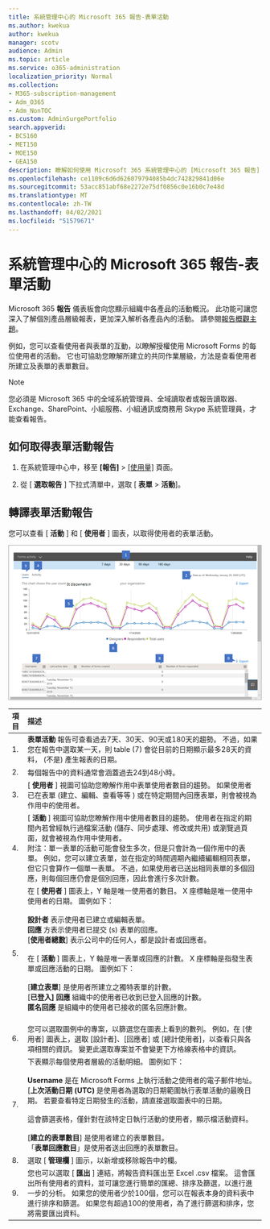 ```yaml
---
title: 系統管理中心的 Microsoft 365 報告-表單活動
ms.author: kwekua
author: kwekua
manager: scotv
audience: Admin
ms.topic: article
ms.service: o365-administration
localization_priority: Normal
ms.collection:
- M365-subscription-management
- Adm_O365
- Adm_NonTOC
ms.custom: AdminSurgePortfolio
search.appverid:
- BCS160
- MET150
- MOE150
- GEA150
description: 瞭解如何使用 Microsoft 365 系統管理中心的 [Microsoft 365 報告] 儀表板來取得 Microsoft Forms 活動報告。
ms.openlocfilehash: ce1109c6d6d626079794085b4dc742829841d06e
ms.sourcegitcommit: 53acc851abf68e2272e75df0856c0e16b0c7e48d
ms.translationtype: MT
ms.contentlocale: zh-TW
ms.lasthandoff: 04/02/2021
ms.locfileid: "51579671"
---
```

# <a name="microsoft-365-reports-in-the-admin-center---forms-activity"></a>系統管理中心的 Microsoft 365 報告-表單活動

Microsoft 365 **報告** 儀表板會向您顯示組織中各產品的活動概況。 此功能可讓您深入了解個別產品層級報表，更加深入解析各產品內的活動。 請參閱[報告概觀主題](activity-reports.md)。
  
例如，您可以查看使用者與表單的互動，以瞭解授權使用 Microsoft Forms 的每位使用者的活動。 它也可協助您瞭解所建立的共同作業層級，方法是查看使用者所建立及表單的表單數目。
  
> [!NOTE]
> 您必須是 Microsoft 365 中的全域系統管理員、全域讀取者或報告讀取器、Exchange、SharePoint、小組服務、小組通訊或商務用 Skype 系統管理員，才能查看報告。 

## <a name="how-to-get-to-the-forms-activity-report"></a>如何取得表單活動報告

1. 在系統管理中心中，移至 **[報告]** \> <a href="https://go.microsoft.com/fwlink/p/?linkid=2074756" target="_blank">[使用量]</a> 頁面。

    
2. 從 [ **選取報告** ] 下拉式清單中，選取 [ **表單** \> **活動**]。

## <a name="interpret-the-forms-activity-report"></a>轉譯表單活動報告

您可以查看 [ **活動** ] 和 [ **使用者** ] 圖表，以取得使用者的表單活動。 

![表單活動報告](../../media/adminformsactivity.png)

|項目|描述|
|:-----|:-----|
|1.  <br/> |**表單活動** 報告可查看過去7天、30天、90天或180天的趨勢。 不過，如果您在報告中選取某一天，則 table (7) 會從目前的日期顯示最多28天的資料， (不是) 產生報表的日期。  <br/> |
|2.  <br/> |每個報告中的資料通常會涵蓋過去24到48小時。  <br/> |
|3.  <br/> |[ **使用者** ] 視圖可協助您瞭解作用中表單使用者數目的趨勢。 如果使用者已在表單 (建立、編輯、查看等等 ) 或在特定期間內回應表單，則會被視為作用中的使用者。  <br/> |
|4.  <br/> |[ **活動** ] 視圖可協助您瞭解作用中使用者數目的趨勢。 使用者在指定的期間內若曾經執行過檔案活動 (儲存、同步處理、修改或共用) 或瀏覽過頁面，就會被視為作用中使用者。<br/> 附注：單一表單的活動可能會發生多次，但是只會計為一個作用中的表單。 例如，您可以建立表單，並在指定的時間週期內繼續編輯相同表單，但它只會算作一個單一表單。 不過，如果使用者已送出相同表單的多個回應，則每個回應仍會是個別回應，因此會進行多次計數。 <br/> |
|5.<br/>|在 [ **使用者** ] 圖表上，Y 軸是唯一使用者的數目。 X 座標軸是唯一使用中使用者的日期。 圖例如下：<br/><br/>**設計者** 表示使用者已建立或編輯表單。<br/>**回應** 方表示使用者已提交 (s) 表單的回應。<br/> [**使用者總數**] 表示公司中的任何人，都是設計者或回應者。<br/><br/> 在 [ **活動** ] 圖表上，Y 軸是唯一表單或回應的計數。 X 座標軸是指發生表單或回應活動的日期。 圖例如下：<br/><br/>[**建立表單**] 是使用者所建立之獨特表單的計數。<br/> [**已登入] 回應** 組織中的使用者已收到已登入回應的計數。<br/> **匿名回應** 是組織中的使用者已接收的匿名回應計數。<br/><br/>|
|6.<br/>|您可以選取圖例中的專案，以篩選您在圖表上看到的數列。 例如，在 [使用者] 圖表上，選取 [設計者]、[回應者] 或 [總計使用者]，以查看只與各項相關的資訊。 變更此選取專案並不會變更下方格線表格中的資訊。|
|7.<br/>|下表顯示每個使用者層級的活動明細。 圖例如下：<br/><br/>**Username** 是在 Microsoft Forms 上執行活動之使用者的電子郵件地址。<br/>[**上次活動日期 (UTC)** 是使用者為選取的日期範圍執行表單活動的最晚日期。 若要查看特定日期發生的活動，請直接選取圖表中的日期。<br/><br/>這會篩選表格，僅針對在該特定日執行活動的使用者，顯示檔活動資料。<br/><br/>[**建立的表單數目**] 是使用者建立的表單數目。<br/> 「**表單回應數目**」是使用者送出回應的表單數目。|
|8.<br/>|選取 [ **管理欄** ] 圖示，以新增或移除報告中的欄。|
|9.<br/>|您也可以選取 [ **匯出** ] 連結，將報告資料匯出至 Excel .csv 檔案。 這會匯出所有使用者的資料，並可讓您進行簡單的匯總、排序及篩選，以進行進一步的分析。 如果您的使用者少於100個，您可以在報表本身的資料表中進行排序和篩選。 如果您有超過100的使用者，為了進行篩選和排序，您將需要匯出資料。|